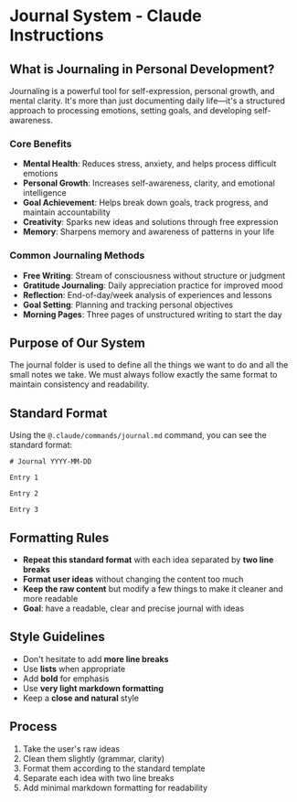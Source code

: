 # Journal System - Claude Instructions

## What is Journaling in Personal Development?

Journaling is a powerful tool for self-expression, personal growth, and mental clarity. It's more than just documenting daily life—it's a structured approach to processing emotions, setting goals, and developing self-awareness.

### Core Benefits
- **Mental Health**: Reduces stress, anxiety, and helps process difficult emotions
- **Personal Growth**: Increases self-awareness, clarity, and emotional intelligence  
- **Goal Achievement**: Helps break down goals, track progress, and maintain accountability
- **Creativity**: Sparks new ideas and solutions through free expression
- **Memory**: Sharpens memory and awareness of patterns in your life

### Common Journaling Methods
- **Free Writing**: Stream of consciousness without structure or judgment
- **Gratitude Journaling**: Daily appreciation practice for improved mood
- **Reflection**: End-of-day/week analysis of experiences and lessons
- **Goal Setting**: Planning and tracking personal objectives
- **Morning Pages**: Three pages of unstructured writing to start the day

## Purpose of Our System

The journal folder is used to define all the things we want to do and all the small notes we take. We must always follow exactly the same format to maintain consistency and readability.

## Standard Format

Using the `@.claude/commands/journal.md` command, you can see the standard format:

```
# Journal YYYY-MM-DD

Entry 1

Entry 2

Entry 3
```

## Formatting Rules

- **Repeat this standard format** with each idea separated by **two line breaks**
- **Format user ideas** without changing the content too much
- **Keep the raw content** but modify a few things to make it cleaner and more readable
- **Goal**: have a readable, clear and precise journal with ideas

## Style Guidelines

- Don't hesitate to add **more line breaks**
- Use **lists** when appropriate
- Add **bold** for emphasis
- Use **very light markdown formatting**
- Keep a **close and natural** style

## Process

1. Take the user's raw ideas
2. Clean them slightly (grammar, clarity)
3. Format them according to the standard template
4. Separate each idea with two line breaks
5. Add minimal markdown formatting for readability